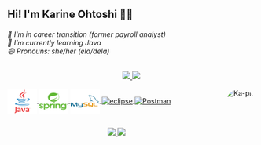 ## Hi! I'm Karine Ohtoshi 💙👋
<div>
   <h6>
    🔭 I'm in career transition (former payroll analyst)<br/>
    🌱 I’m currently learning Java<br/>
    😄 Pronouns: she/her (ela/dela)
    </h6>
</div>

##

<div align="center"> <! -- GitHub status -->
   <a href="https://github.com/ohtoshi">
   <img height="140em" src="https://github-readme-stats.vercel.app/api?username=ohtoshi&show_icons=true&theme=tokyonight&include_all_commits=true&count_private=true"/>
   <img height="140em" src="https://github-readme-stats.vercel.app/api/top-langs/?username=ohtoshi&layout=compact&langs_count=7&theme=tokyonight"/>
</div>
  
<div style="display: inline_block"><br> <! -- technonogies icons -->
    <img align="center" alt="Java" height="50" width="60" src="https://github.com/devicons/devicon/blob/master/icons/java/java-original-wordmark.svg"/>
    <img align="center" alt="Spring" height="50" width="60" src="https://github.com/devicons/devicon/blob/master/icons/spring/spring-original-wordmark.svg"/>
    <img align="center" alt="MySQL" height="50" width="60" src="https://github.com/devicons/devicon/blob/master/icons/mysql/mysql-original-wordmark.svg"/>
    <img align="center" alt="eclipse" height="35" width="37" src="https://cdn.discordapp.com/attachments/959169104101666867/959546381675143198/eclipse_icon.png"/>
    <img align="center" alt="Postman" height="40" width="40"
         src="https://user-images.githubusercontent.com/7853266/44114706-9c72dd08-9fd1-11e8-8d9d-6d9d651c75ad.png"/>
    <img align="right" alt="Ka-pic" height="150" style="border-radius:50px;" src="https://cdn.discordapp.com/attachments/959169104101666867/959169377419292752/download20220304160247_.png">
</div>
  
##
 
<div align="center"> <! -- contact icons -->
   <a href="https://www.linkedin.com/in/karine-ohtoshi-5b082440/" target="_blank"><img src="https://img.shields.io/badge/LinkedIn-0077B5?style=for-the-badge&logo=linkedin&logoColor=white" target="_blank">
   <a href="mailto:kah.ohtoshi@gmail.com" target="_blank"><img src="https://img.shields.io/badge/Gmail-D14836?style=for-the-badge&logo=gmail&logoColor=white" target="_blank">
</div>
